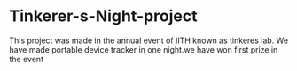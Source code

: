 # Tinkerer-s-Night-project
This project  was made in the annual event of IITH known as tinkeres lab. We have made portable device tracker in one night.we have won first prize in the event
